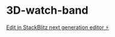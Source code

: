 # 3D-watch-band

[Edit in StackBlitz next generation editor ⚡️](https://stackblitz.com/~/github.com/phovorka/3D-watch-band)